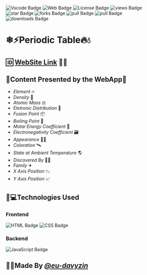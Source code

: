 ![Vscode Badge](https://img.shields.io/badge/Made%20for-VSCode-1f425f.svg) ![Web Badge](https://img.shields.io/website-up-down-green-red/http/monip.org.svg) ![License Badge](https://img.shields.io/github/license/eu-davyzin/periodic-table.svg) ![views Badge](https://img.shields.io/github/watchers/eu-davyzin/periodic-table.svg) ![star Badge](https://img.shields.io/github/stars/eu-davyzin/periodic-table.svg) ![forks Badge](https://img.shields.io/github/forks/eu-davyzin/periodic-table.svg) ![pull Badge](https://img.shields.io/github/issues-pr/eu-davyzin/periodic-table.svg) ![pull Badge](https://img.shields.io/github/issues-pr-closed/eu-davyzin/periodic-table.svg) ![downloads Badge](https://img.shields.io/github/downloads/eu-davyzin/periodic-table/total.svg)

# ❄⚡Periodic Table🔥💧
## 🆔 [WebSite Link](https://eu-davyzin.github.io/periodic-table/) 🐱‍👤
## 📜Content Presented by the WebApp🧾
- *Element* 🔥
- *Density* 🧊
- *Atomic Mass* ⚖
- *Eletronic Distribution* 🧬
- *Fusion Point* 📦
- *Boiling Point* 💼
- *Molar Energy Coefficient* 🌌
- *Electronegativity Coefficient* 🗃
- *Appearance* 🐱‍💻
- *Coloration* 🛰
- *State at Ambient Temperature* 🌎
- *Discovered By* 👨‍💻
- *Family* ✈
- *X Axis Position* 📉
- *Y Axis Position* 📈

## 🚀💻Technologies Used
### Frontend 
![HTML Badge](https://img.shields.io/badge/HTML5-E34F26?style=for-the-badge&logo=html5&logoColor=white)
![CSS Badge](https://img.shields.io/badge/CSS3-1572B6?style=for-the-badge&logo=css3&logoColor=white)
### Backend
![JavaScript Badge](https://img.shields.io/badge/JavaScript-F7DF1E?style=for-the-badge&logo=javascript&logoColor=black)

## 👨‍💻Made By [*@eu-davyzin*](https://eu-davyzin.github.io/mypage/)
